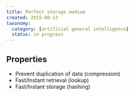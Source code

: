 ```yaml
---
title: Perfect storage medium
created: 2015-08-13
taxonomy:
  category: [artificial general intelligence]
  status: in progress
---
```


## Properties
* Prevent duplication of data (compression)
* Fast/Instant retrieval (lookup)
* Fast/Instant storage (hashing)
